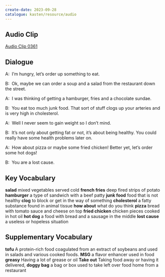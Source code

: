 ```yaml
---
create-date: 2023-09-28
catalogue: kasten/resource/audio
---
```


## Audio Clip
[Audio Clip 0361](https://archive.org/download/englishpod_all/englishpod_0361dg.mp3)

## Dialogue
A:  I’m hungry, let’s order up something to eat. 

B:  Ok, maybe we can order a soup and a salad from the restaurant down the street. 

A:  I was thinking of getting a hamburger, fries and a chocolate sundae. 

B:  You eat too much junk food. That sort of stuff clogs up your arteries and is very high in cholesterol. 

A:  Well I never seem to gain weight so I don’t mind. 

B:  It’s not only about getting fat or not, it’s about being healthy. You could really have some health problems later on. 

A:  How about pizza or maybe some fried chicken! Better yet, let’s order some hot dogs! 

B:  You are a lost cause. 

## Key Vocabulary
**salad**              mixed vegetables served cold
**french fries**       deep fired strips of potato
**hamburger**          a type of sandwich with a beef patty
**junk food**          food that is not healthy
**clog**               to block or get in the way of something
**cholesterol**        a fatty substance found in animal tissue
**how about**          what do you think
**pizza**              bread with tomato sauce and cheese on top
**fried chicken**      chicken pieces cooked in hot oil
**hot dog**            a food with bread and a sausage in the middle
**lost cause**         a useless or hopeless situation

## Supplementary Vocabulary
**tofu**           A protein-rich food coagulated from an extract of soybeans and used in salads and various cooked foods.
**MSG**            a flavor enhancer used in food
**greasy**         Having a lot of grease or oil
**Take out**       Taking food away or having it delivered,
**doggy bag**      a bag or box used to take left over food home from a restaurant

